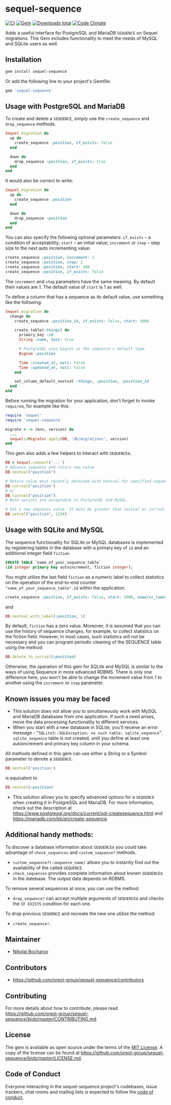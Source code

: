# sequel-sequence

[![CI](https://github.com/oreol-group/sequel-sequence/actions/workflows/ci.yml/badge.svg)](https://github.com/oreol-group/sequel-sequence)
[![Gem](https://img.shields.io/gem/v/sequel-sequence.svg)](https://rubygems.org/gems/sequel-sequence)
[![Downloads total](https://img.shields.io/gem/dt/sequel-sequence.svg)](https://rubygems.org/profiles/it_architect)
[![Code Climate](https://codeclimate.com/github/Oreol-Group/sequel-sequence.svg)](https://codeclimate.com/github/Oreol-Group/sequel-sequence)

Adds a useful interface for PostgreSQL and MariaDB `SEQUENCE` on Sequel migrations. This Gem includes functionality to meet the needs of MySQL and SQLite users as well.

## Installation

```bash
gem install sequel-sequence
```

Or add the following line to your project's Gemfile:

```ruby
gem 'sequel-sequence'
```

## Usage with PostgreSQL and MariaDB

To create and delete a `SEQUENCE`, simply use the `create_sequence` and `drop_sequence` methods.

```ruby
Sequel.migration do
  up do
    create_sequence :position, if_exists: false
  end

  down do
    drop_sequence :position, if_exists: true
  end
end
```

It would also be correct to write:
```ruby
Sequel.migration do
  up do
    create_sequence :position
  end

  down do
    drop_sequence :position
  end
end
```

You can also specify the following optional parameters: `if_exists` – a condition of acceptability; `start` – an initial value; `increment` or `step` – step size to the next auto incrementing value:

```ruby
create_sequence :position, increment: 2
create_sequence :position, step: 2
create_sequence :position, start: 100
create_sequence :position, if_exists: false
```

The `increment` and `step` parameters have the same meaning. By default their values are 1. The default value of `start` is 1 as well.

To define a column that has a sequence as its default value, use something like the following:

```ruby
Sequel.migration do
  change do
    create_sequence :position_id, if_exists: false, start: 1000

    create_table(:things) do
      primary_key :id
      String :name, text: true

      # PostgreSQL uses bigint as the sequence's default type.
      Bignum :position

      Time :created_at, null: false
      Time :updated_at, null: false
    end

    set_column_default_nextval :things, :position, :position_id
  end
end
```

Before running the migration for your application, don't forget to invoke `require`s, for example like this:
```ruby
require 'sequel'
require 'sequel-sequence'

migrate = -> (env, version) do
  ...
  Sequel::Migrator.apply(DB, 'db/migrations', version)
end
```

This gem also adds a few helpers to interact with `SEQUENCE`s.

```ruby
DB = Sequel.connect('...')
# Advance sequence and return new value
DB.nextval("position")

# Return value most recently obtained with nextval for specified sequence, either
DB.currval("position")
# or
DB.lastval("position")
# Both options are acceptable in PostgreSQL and MySQL.

# Set a new sequence value. It must be greater than lastval or currval. Only PostgreSQL allows setting a lower value.
DB.setval("position", 1234)
```

## Usage with SQLite and MySQL

The sequence functionality for SQLite or MySQL databases is implemented by registering tables in the database with a primary key of `id` and an additional integer field `fiction`.
```sql
CREATE TABLE `name_of_your_sequence_table`
(id integer primary key autoincrement, fiction integer);
```

You might utilize the last field `fiction` as a numeric label to collect statistics on the operation of the end-to-end counter `"name_of_your_sequence_table".id` within the application. 
```ruby
create_sequence :position, if_exists: false, start: 1000, numeric_label: 1
```
and
```ruby
DB.nextval_with_label(:position, 1)
```

By default, `fiction` has a zero value. Moreover, it is assumed that you can use the history of sequence changes, for example, to collect statistics on the fiction field. However, in most cases, such statistics will not be necessary and you can program periodic cleaning of the SEQUENCE table using the method:
```ruby
DB.delete_to_currval(:position)
```

Otherwise, the operation of this gem for SQLite and MySQL is similar to the ways of using Sequence in more advanced RDBMS. There is only one difference here, you won't be able to change the increment value from 1 to another using the `increment` or `step` parameter.

## Known issues you may be faced

- This solution does not allow you to simultaneously work with MySQL and MariaDB databases from one application. If such a need arises, move the data processing functionality to different services.
- When you start with a new database in SQLite, you'll receive an error message - "`SQLite3::SQLException: no such table: sqlite_sequence`".  `sqlite_sequence` table is not created, until you define at least one autoincrement and primary key column in your schema.

All methods defined in this gem can use either a String or a Symbol parameter to denote a `SEQUENCE`. 
```ruby
DB.nextval('position')
```
is equivalent to
```ruby
DB.nextval(:position)
```
- This solution allows you to specify advanced options for a `SEQUENCE` when creating it in PostgreSQL and MariaDB. For more information, check out the description at https://www.postgresql.org/docs/current/sql-createsequence.html and https://mariadb.com/kb/en/create-sequence.

## Additional handy methods:

To discover a database information about `SEQUENCE`s you could take advantage of `check_sequences` and `custom_sequence?` methods.
- `custom_sequence?(:sequence_name)` allows you to instantly find out the availability of the called `SEQUENCE`. 
- `check_sequences` provides complete information about known `SEQUENCE`s in the datebase. The output data depends on RDBMS.

To remove several sequences at once, you can use the method:
- `drop_sequence?` can accept multiple arguments of `SEQUENCE`s and checks the `IF EXISTS` condition for each one.

To drop previous `SEQUENCE` and recreate the new one utilize the method:
- `create_sequence!`.

## Maintainer

- [Nikolai Bocharov](https://github.com/oreol-group)

## Contributors

- https://github.com/oreol-group/sequel-sequence/contributors

## Contributing

For more details about how to contribute, please read
https://github.com/oreol-group/sequel-sequence/blob/master/CONTRIBUTING.md.

## License

The gem is available as open source under the terms of the
[MIT License](https://opensource.org/licenses/MIT). A copy of the license can be
found at https://github.com/oreol-group/sequel-sequence/blob/master/LICENSE.md.

## Code of Conduct

Everyone interacting in the sequel-sequence project's codebases, issue trackers,
chat rooms and mailing lists is expected to follow the
[code of conduct](https://github.com/oreol-group/sequel-sequence/blob/master/CODE_OF_CONDUCT.md).
